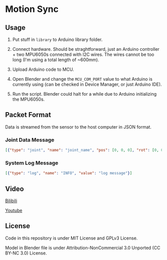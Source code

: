 # Motion Sync

## Usage

1. Put stuff in `library` to Arduino library folder.

2. Connect hardware. Should be straghtforward, just an Arduino controller + two MPU6050s connected with I2C wires. The wires cannot be too long (I'm using a total length of ~600mm).

3. Upload Arduino code to MCU.

4. Open Blender and change the `MCU_COM_PORT` value to what Arduino is currently using (can be checked in Device Manager, or just Arduino IDE).

5. Run the script. Blender could halt for a while due to Arduino initializing the MPU6050s.

## Packet Format

Data is streamed from the sensor to the host computer in JSON format.

### Joint Data Message

```json
[{"type": "joint", "name": "joint_name", "pos": [0, 0, 0], "rot": [0, 0, 0, 0]}]
```

### System Log Message

```json
[{"type": "log", "name": "INFO", "value": "log message"}]
```


## Video

[Bilibili](https://www.bilibili.com/video/BV1jZ4y1z7R7/)

[Youtube](https://www.youtube.com/watch?v=F1IdRtIDdIs)

## License

Code in this repository is under MIT License and GPLv3 License.

Model in Blender file is under Attribution-NonCommercial 3.0 Unported (CC BY-NC 3.0) License.

